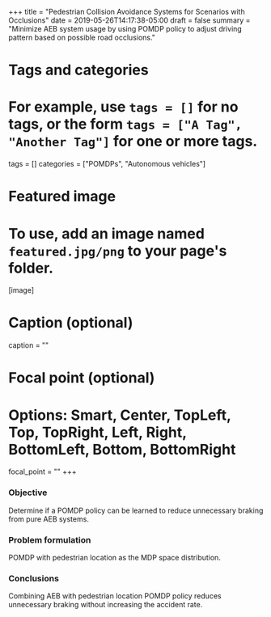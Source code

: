 +++
title = "Pedestrian Collision Avoidance Systems for Scenarios with Occlusions"
date = 2019-05-26T14:17:38-05:00
draft = false
summary = "Minimize AEB system usage by using POMDP policy to adjust driving pattern based on possible road occlusions."

# Tags and categories
# For example, use `tags = []` for no tags, or the form `tags = ["A Tag", "Another Tag"]` for one or more tags.
tags = []
categories = ["POMDPs", "Autonomous vehicles"]

# Featured image
# To use, add an image named `featured.jpg/png` to your page's folder.
[image]
  # Caption (optional)
  caption = ""

  # Focal point (optional)
  # Options: Smart, Center, TopLeft, Top, TopRight, Left, Right, BottomLeft, Bottom, BottomRight
  focal_point = ""
+++

### Objective
Determine if a POMDP policy can be learned to reduce unnecessary braking from pure AEB systems.

### Problem formulation
POMDP with pedestrian location as the MDP space distribution.

### Conclusions
Combining AEB with pedestrian location POMDP policy reduces unnecessary braking without increasing the accident rate.
